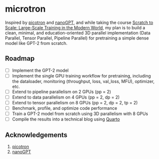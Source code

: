 # microtron

Inspired by [picotron](https://github.com/huggingface/picotron) and [nanoGPT](https://github.com/karpathy/nanoGPT), and while taking the course [Scratch to Scale: Large-Scale Training in the Modern World](https://maven.com/walk-with-code/scratch-to-scale), my plan is to build a clean, minimal, and education-oriented 3D parallel implementation (Data Parallel, Tensor Parallel, Pipeline Parallel) for pretraining a simple dense model like GPT-2 from scratch.

## Roadmap

* [ ] Implement the GPT-2 model
* [ ] Implement the single GPU training workflow for pretraining, including the dataloader, monitoring (throughput, loss, val\_loss, MFU), optimizer, etc.
* [ ] Extend to pipeline parallelism on 2 GPUs (pp = 2)
* [ ] Extend to data parallelism on 4 GPUs (pp = 2, dp = 2)
* [ ] Extend to tensor parallelism on 8 GPUs (pp = 2, dp = 2, tp = 2)
* [ ] Benchmark, profile, and optimize code performance
* [ ] Train a GPT-2 model from scratch using 3D parallelism with 8 GPUs
* [ ] Compile the results into a technical blog using [Quarto](https://quarto.org/)

## Acknowledgements

1. [picotron](https://github.com/huggingface/picotron)
2. [nanoGPT](https://github.com/karpathy/nanoGPT)
